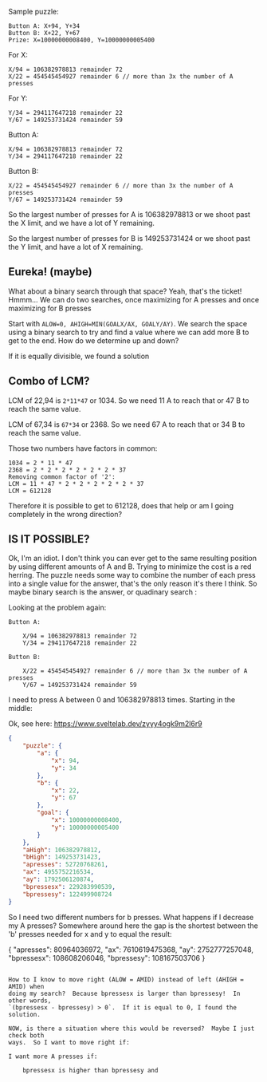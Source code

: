 
Sample puzzle:

    Button A: X+94, Y+34
    Button B: X+22, Y+67
    Prize: X=10000000008400, Y=10000000005400

For X:

    X/94 = 106382978813 remainder 72
    X/22 = 454545454927 remainder 6 // more than 3x the number of A presses

For Y:

    Y/34 = 294117647218 remainder 22
    Y/67 = 149253731424 remainder 59

Button A:

    X/94 = 106382978813 remainder 72
    Y/34 = 294117647218 remainder 22

Button B:

    X/22 = 454545454927 remainder 6 // more than 3x the number of A presses
    Y/67 = 149253731424 remainder 59


So the largest number of presses for A is 106382978813 or we shoot past the
X limit, and we have a lot of Y remaining.

So the largest number of presses for B is 149253731424 or we shoot past the
Y limit, and have a lot of X remaining.

## Eureka! (maybe)

What about a binary search through that space?  Yeah, that's the ticket!
Hmmm...   We can do two searches, once maximizing for A presses and once
maximizing for B presses

Start with `ALOW=0, AHIGH=MIN(GOALX/AX, GOALY/AY)`.  We search the space
using a binary search to try and find a value where we can add more B to
get to the end.  How do we determine up and down?

If it is equally divisible, we found a solution

## Combo of LCM?

LCM of 22,94 is `2*11*47` or 1034.  So we need 11 A to reach that or 47 B
to reach the same value.

LCM of 67,34 is `67*34` or 2368.   So we need 67 A to reach that or 34 B
to reach the same value.

Those two numbers have factors in common:

    1034 = 2 * 11 * 47
    2368 = 2 * 2 * 2 * 2 * 2 * 2 * 37
    Removing common factor of '2':
    LCM = 11 * 47 * 2 * 2 * 2 * 2 * 2 * 37
    LCM = 612128

Therefore it is possible to get to 612128, does that help or am I going
completely in the wrong direction?

## IS IT POSSIBLE?

Ok, I'm an idiot.   I don't think you can ever get to the same resulting
position by using different amounts of A and B.  Trying to minimize the
cost is a red herring.   The puzzle needs some way to combine the
number of each press into a single value for the answer, that's the only
reason it's there I think.  So maybe binary search is the answer, or
quadinary search :

Looking at the problem again:

    Button A:

        X/94 = 106382978813 remainder 72
        Y/34 = 294117647218 remainder 22

    Button B:

        X/22 = 454545454927 remainder 6 // more than 3x the number of A presses
        Y/67 = 149253731424 remainder 59

I need to press A between 0 and 106382978813 times.  Starting in the middle:

Ok, see here: https://www.sveltelab.dev/zyyy4ogk9m2l6r9

```json
{
    "puzzle": {
        "a": {
            "x": 94,
            "y": 34
        },
        "b": {
            "x": 22,
            "y": 67
        },
        "goal": {
            "x": 10000000008400,
            "y": 10000000005400
        }
    },
    "aHigh": 106382978812,
    "bHigh": 149253731423,
    "apresses": 52720768261,
    "ax": 4955752216534,
    "ay": 1792506120874,
    "bpressesx": 229283990539,
    "bpressesy": 122499908724
}
```

So I need two different numbers for b presses.   What happens if I decrease my A presses?
Somewhere around here the gap is the shortest between the 'b' presses needed for x and y
to equal the result:

{
  "apresses": 80964036972,
  "ax": 7610619475368,
  "ay": 2752777257048,
  "bpressesx": 108608206046,
  "bpressesy": 108167503706
}
```

How to I know to move right (ALOW = AMID) instead of left (AHIGH = AMID) when
doing my search?  Because bpressesx is larger than bpressesy!  In other words,
`(bpressesx - bpressesy) > 0`.  If it is equal to 0, I found the solution.

NOW, is there a situation where this would be reversed?  Maybe I just check both
ways.  So I want to move right if:

I want more A presses if:

    bpressesx is higher than bpressesy and 